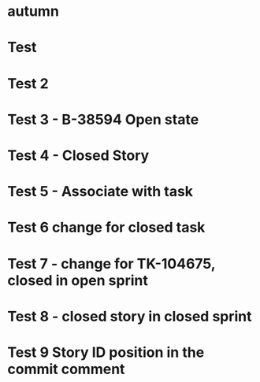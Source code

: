 # autumn
# Test
# Test 2
# Test 3 - B-38594 Open state
# Test 4 - Closed Story
# Test 5 - Associate with task
# Test 6 change for closed task
# Test 7 - change for TK-104675, closed in open sprint
# Test 8 - closed story in closed sprint
# Test 9 Story ID position in the commit comment

